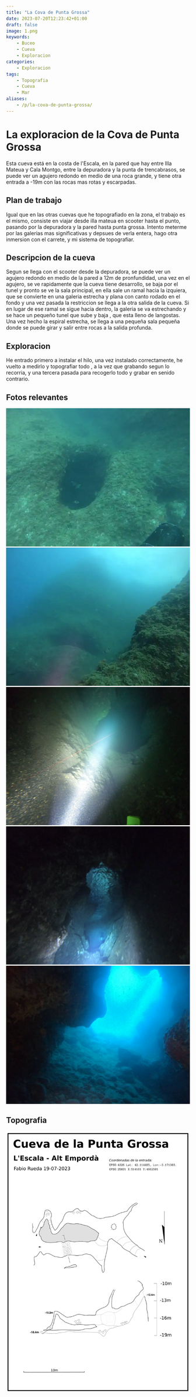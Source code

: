 ```yaml
---
title: "La Cova de Punta Grossa"
date: 2023-07-20T12:23:42+01:00
draft: false
image: 1.png
keywords:
    - Buceo
    - Cueva
    - Exploracion
categories:
    - Exploracion
tags:
    - Topografia
    - Cueva
    - Mar
aliases:
    - /p/la-cova-de-punta-grossa/
---
```


# La exploracion de la Cova de Punta Grossa

Esta cueva está en la costa de l'Escala, en la pared que hay entre Illa Mateua y Cala Montgo, entre la depuradora y la punta de trencabrasos, se puede ver un agujero redondo en medio de una roca grande, y tiene otra entrada a -19m con las rocas mas rotas y escarpadas.

## Plan de trabajo

Igual que en las otras cuevas que he topografiado en la zona, el trabajo es el mismo, consiste en viajar desde illa mateua en scooter hasta el punto, pasando por la depuradora y la pared hasta  punta grossa. Intento meterme por las galerias mas significativas y depsues de verla entera, hago otra inmersion con el carrete, y mi sistema de topografiar.

## Descripcion de la cueva

Segun se llega con el scooter desde la depuradora, se puede ver un agujero redondo en medio de la pared a 12m de pronfundidad, una vez en el agujero, se ve rapidamente que la cueva tiene desarrollo, se baja por el tunel y pronto se ve la sala principal, en ella sale un ramal hacia la izquiera, que se convierte en una galeria estrecha y plana con canto rodado en el fondo y una vez pasada la restriccion se llega a la otra salida de la cueva. Si en lugar de ese ramal se sigue hacia dentro, la galeria se va estrechando y se hace un pequeño tunel que sube y baja , que esta lleno de langostas. Una vez hecho la espiral estrecha, se llega a una pequeña sala pequeña donde se puede girar y salir entre rocas a la salida profunda.

## Exploracion

He entrado primero a instalar el hilo, una vez instalado correctamente, he vuelto a medirlo y topografiar todo , a la vez que grabando segun lo recorria, y una tercera pasada para recogerlo todo y grabar en senido contrario.


## Fotos relevantes
![Entrada de agujero](1.webp)
![Otro angulo de la entrada de agujero](2.webp)
![Chimenea en el techo de la sala principal](3.webp)
![Restriccion con cantos rodados](4.webp)
![Saliendo por la boca profunda](5.webp)

## Topografia


![Topografia de la cova de punta grossa](topografia.png)
